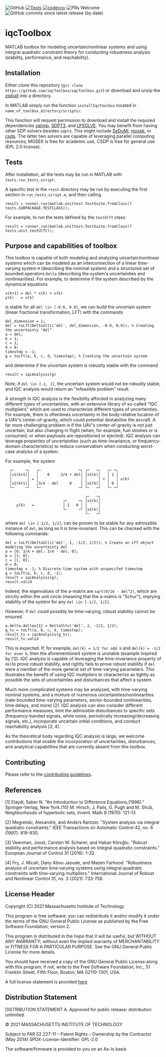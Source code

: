 ![GitHub](https://img.shields.io/github/license/iqcToolbox/iqcToolbox?color=green)
[![Tests](https://github.com/iqcToolbox/iqcToolbox/actions/workflows/ci.yml/badge.svg)](https://github.com/iqcToolbox/iqcToolbox/actions/workflows/ci.yml)
[![codecov](https://codecov.io/gh/iqcToolbox/iqcToolbox/branch/master/graph/badge.svg?token=IFVoWciLew)](https://codecov.io/gh/iqcToolbox/iqcToolbox)
![PRs Welcome](https://img.shields.io/badge/PRs-welcome-green)
![GitHub commits since latest release (by date)](https://img.shields.io/github/commits-since/iqcToolbox/iqcToolbox/latest)

# iqcToolbox

MATLAB toolbox for modeling uncertain/nonlinear systems and using integral quadratic constraint theory for conducting robustness analysis (stability, performance, and reachability).

## Installation

Either clone this repository (`git clone https://github.com/iqcToolbox/iqcToolbox.git`)
or download and unzip the [zipball](https://github.com/iqcToolbox/iqcToolbox/zipball/master) into a directory.

In MATLAB simply run the function `installIqcToolbox` located in `name_of_toolbox_directory/scripts/`.

This function will request permission to download and install the required dependencies [yalmip](https://yalmip.github.io/), [SDPT3](https://github.com/Kim-ChuanToh/SDPT3/), and [LPSOLVE](http://lpsolve.sourceforge.net/5.5/).  You may benefit from having other SDP solvers besides `sdpt3`.  This might include [SeDuMi](https://github.com/sqlp/sedumi), [mosek](https://www.mosek.com/), or [csdp](https://github.com/coin-or/Csdp).  The latter two solvers are capable of leveraging parallel computing resources; MOSEK is free for academic use, CSDP is free for general use (EPL 2.0 license).

## Tests

After installation, all the tests may be run in MATLAB with `tests.run_tests_script`.

A specific test in the `+test` directory may be run by executing the first section in `run_tests_script.m`, and then calling
```
result = runner.run(matlab.unittest.TestSuite.fromClass(?tests.SUBPACKAGE.TESTCLASS));
```
For example, to run the tests defined by the `testUlft` class:
```
result = runner.run(matlab.unittest.TestSuite.fromClass(?tests.unit.testUlft));
```

## Purpose and capabilities of toolbox

This toolbox is capable of both modeling and analyzing uncertain/nonlinear systems which can be modeled as an interconnection of a linear time-varying system `M` (describing the nominal system) and a structured set of bounded operators `Delta` (describing the system's uncertainties and nonlinearities). For example, to determine if the system described by the dynamical equations
```
x(k+1) = del * x(k) + u(k)
y(k)   = x(k)
```
is stable for all `del \in [-0.9, 0.9]`, we can build the uncertain system (linear fractional transformation, LFT) with the commands
```
del_dimension = 1;
del = toLft(DeltaSlti('del', del_dimension, -0.9, 0.9)); % Creating the uncertainty "del"
a = del; 
b = 1; 
c = 1; 
d = 0;
timestep = -1;
g = toLft(a, b, c, d, timestep); % Creating the uncertain system 
```
and determine if the uncertain system is robustly stable with the command
```
result = iqcAnalysis(g)
```
Note, if `del \in [-1, 1]`, the uncertain system would not be robustly stable, and IQC analysis would return an "infeasible problem" result.

A strength in IQC analysis is the flexibility afforded in analyzing many different types of uncertainties, with an extensive library of so-called "IQC multipliers" which are used to characterize different types of uncertainties.  For example, there is oftentimes uncertainty in the body-relative location of a UAV's center-of-gravity, which could potential destabilize the aircraft.  A far more challenging problem is if the UAV's center-of-gravity is not just uncertain, but also changing in flight (when, for example, fuel sloshes or is consumed, or when payloads are repositioned or ejected). IQC analysis can leverage properties of uncertainties (such as time-invariance, or frequency-domain characteristics) to reduce conservatism when conducting worst-case analysis of a system.

For example, the system
```
  ┌─     ─┐   ┌─                 ─┐ ┌─   ─┐   ┌─ ─┐
  │x1(k+1)│   │    0     3/4 + del│ │x1(k)│   │ 1 │
  │       │ = │                   │ │     │ + │   │ u(k)
  │x2(k+1)│   │3/4 - del     0    │ │x2(k)│   │ 0 │
  └─     ─┘   └─                 ─┘ └─   ─┘   └─ ─┘

                                    ┌─   ─┐
                          ┌─     ─┐ │x1(k)│
     y(k)   =             │ 1   0 │ │     │
                          └─     ─┘ │x2(k)│
                                    └─   ─┘
```
where `del \in [-1/2, 1/2]`, can be proven to be stable for any admissible instance of `del`, as long as it is time-invariant.  This can be checked with the following commands:
```
del = toLft(DeltaSlti('del', 1, -1/2, 1/2)); % Create an LFT object modeling the uncertainty del
a = [0, 3/4 + del; 3/4 - del, 0];
b = [1; 0];
c = [1, 0];
d = 0;
timestep = -1; % Discrete-time system with unspecifed timestep
g = toLft(a, b, c, d, -1);
result = iqcAnalysis(g);
result.valid
```
Indeed, the eigenvalues of the a-matrix are `sqrt(9/16 - del^2)`, which are strictly within the unit circle (meaning that the a-matrix is "Schur"), implying stability of the system for any `del \in [-1/2, 1/2]`.

However, if `del` could possibly be time-varying, robust stability cannot be ensured.
```
a.delta.deltas{1} = DeltaSltv('del', 2, -1/2, 1/2);
g_tv = toLft(a, b, c, d, timestep);
result_tv = iqcAnalysis(g_tv);
result_tv.valid
```
This is expected. If, for example, `del(k) = 1/2 for odd k` and `del(k) = -1/2 for even k`, then the aforementioned system is unstable (example inspired by [1]). IQC analysis is capable of leveraging the time-invariance property of `del`to prove robust stability, and rightly fails to prove robust stability if `del` were a member of the more general set of time-varying parameters. This illustrates the benefit of using IQC multipliers to characterize as tightly as possible the sets of uncertainties and disturbances that affect a system.

Much more complicated systems may be analyzed, with time-varying nominal systems, and a mixture of numerous uncertainties/nonlinearities (rate-bounded time-varying parameters, sector-bounded nonlinearities, time delays, and more) [2].  IQC analysis can also consider different performance measures, limit the admissible disturbances to specific sets (frequency-banded signals, white noise, periodically increasing/decreasing signals, etc.), incorporate uncertain initial conditions, and conduct reachability analysis [3, 4].  

As the theoretical body regarding IQC analysis is large, we welcome contributions that enable the incorporation of uncertainties, disturbances, and analytical capabilities that are currently absent from this toolbox.


## Contributing

Please refer to the [contributing guidelines](https://github.com/iqcToolbox/iqcToolbox/blob/master/CONTRIBUTING.md).

## References

[1] Elaydi, Saber N. "An Introduction to Difference Equations,(1996)." Springer-Verlag, New York.(10) M. Hirsch, J. Palis, G. Pugh and M. Shub, Neighborhoods of hyperbolic sets, Invent. Math 9 (1970): 121-13

[2] Megretski, Alexandre, and Anders Rantzer. "System analysis via integral quadratic constraints." IEEE Transactions on Automatic Control 42, no. 6 (1997): 819-830.

[3] Veenman, Joost, Carsten W. Scherer, and Hakan Köroğlu. "Robust stability and performance analysis based on integral quadratic constraints." European Journal of Control 31 (2016): 1-32.

[4] Fry, J. Micah, Dany Abou Jaoude, and Mazen Farhood. "Robustness analysis of uncertain time‐varying systems using integral quadratic constraints with time‐varying multipliers." International Journal of Robust and Nonlinear Control 31, no. 3 (2021): 733-758.

## License Header

Copyright (C) 2021 Massachusetts Institute of Technology

This program is free software; you can redistribute it and/or modify it under the terms of the GNU General Public License as published by the Free Software Foundation; version 2.

This program is distributed in the hope that it will be useful, but WITHOUT ANY WARRANTY; without even the implied warranty of MERCHANTABILITY or FITNESS FOR A PARTICULAR PURPOSE. See the GNU General Public License for more details.

You should have received a copy of the GNU General Public License along with this program; if not, write to the Free Software Foundation, Inc., 51 Franklin Street, Fifth Floor, Boston, MA 02110-1301, USA.

A full license statement is provided [here](https://github.com/iqcToolbox/iqcToolbox/blob/release/LICENSE.md)

## Distribution Statement

DISTRIBUTION STATEMENT A. Approved for public release: distribution unlimited.

© 2021 MASSACHUSETTS INSTITUTE OF TECHNOLOGY

Subject to FAR 52.227-11 – Patent Rights – Ownership by the Contractor (May 2014)
SPDX-License-Identifier: GPL-2.0

The software/firmware is provided to you on an As-Is basis
